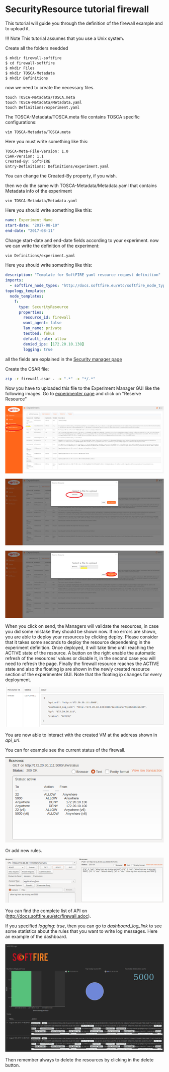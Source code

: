 # SecurityResource tutorial firewall

This tutorial will guide you through the definition of the firewall example and to upload it.

!!! Note
    This tutorial assumes that you use a Unix system.

Create all the folders needded

```
$ mkdir firewall-softfire
$ cd firewall-softfire
$ mkdir Files
$ mkdir TOSCA-Metadata
$ mkdir Definitions
```

now we need to create the necessary files.

```
touch TOSCA-Metadata/TOSCA.meta
touch TOSCA-Metadata/Metadata.yaml
touch Definitions/experiment.yaml
```

The TOSCA-Metadata/TOSCA.meta file contains TOSCA specific configurations:

```
vim TOSCA-Metadata/TOSCA.meta
```

Here you must write something like this:

```
TOSCA-Meta-File-Version: 1.0
CSAR-Version: 1.1
Created-By: SoftFIRE
Entry-Definitions: Definitions/experiment.yaml
```

You can change the Created-By property, if you wish.

then we do the same with TOSCA-Metadata/Metadata.yaml that contains Metadata info of the experiment

```
vim TOSCA-Metadata/Metadata.yaml
```

Here you should write something like this:

```yaml
name: Experiment Name
start-date: "2017-08-10"
end-date: "2017-08-11"
```

Change start-date and end-date fields according to your experiment.
now we can write the definition of the experiment:

```sh
vim Definitions/experiment.yaml
```

Here you should write something like this:

```yaml
description: "Template for SoftFIRE yaml resource request definition"
imports:
  - softfire_node_types: "http://docs.softfire.eu/etc/softfire_node_types.yaml"
topology_template:
  node_templates:
    f:
      type: SecurityResource
      properties:
        resource_id: firewall
        want_agent: false
        lan_name: private
        testbed: fokus
        default_rule: allow
        denied_ips: [172.20.10.138]
        logging: true
```

all the fields are explained in the [Security manager page](security-manager.md)

Create the CSAR file:

```sh
zip -r firewall.csar . -x ".*" -x "*/.*"
```

Now you have to uploaded this file to the Experiment Manager GUI like the following images.
Go to [experimenter page](http://experiment.vpn.softfire.eu:5080/experimenter) and click on "Reserve Resource"

![tutorial firewall 1](img/tutorial-security-manager-firewall1.png)

![tutorial firewall 2](img/tutorial-security-manager-firewall2.png)

![tutorial firewall 3](img/tutorial-security-manager-firewall3.png)

When you click on send, the Managers will validate the resources, in case you did some mistake they should be shown now. If no errors are shown, you are able to deploy your resources by clicking deploy. Please consider that it takes some seconds to deploy the resource dependening in the experiment definition.
Once deployed, it will take time until reaching the ACTIVE state of the resource. A button on the right enable the automatic refresh of the resources' values or disable it, in the second case you will need to refresh the page.
Finally the firewall resource reaches the ACTIVE state and also the floating ip are shown in the newly created resource section of the experimenter GUI. Note that the floating ip changes for every deployment.

![tutorial firewall 4](img/tutorial-security-manager-firewall4.png)

You are now able to interact with the created VM at the address shown in *api_url*. 

You can for example see the current status of the firewall. 

![tutorial firewall 5](img/tutorial-security-manager-firewall5.png)

Or add new rules. 

![tutorial firewall 6](img/tutorial-security-manager-firewall6.png)

You can find the complete list of API on (http://docs.softfire.eu/etc/firewall.adoc). 

If you specified *logging: true*, then you can go to *dashboard_log_link* to see some statistics about the rules that you want to write log messages. Here an example of the dashboard. 

![tutorial firewall 7](img/tutorial-security-manager-firewall7.png)


Then remember always to delete the resources by clicking in the delete button.


<!---
 Script for open external links in a new tab
-->
<script src="http://ajax.googleapis.com/ajax/libs/jquery/1.7.1/jquery.js"></script>
<script type="text/javascript" charset="utf-8">
      // Creating custom :external selector
      $.expr[':'].external = function(obj){
          return !obj.href.match(/^mailto\:/)
                  && (obj.hostname != location.hostname);
      };
      $(function(){
        $('a:external').addClass('external');
        $(".external").attr('target','_blank');
      })
</script>
